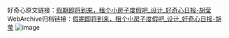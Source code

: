 好奇心原文链接：[假期即将到来，租个小房子度假吧_设计_好奇心日报-胡莹](https://www.qdaily.com/articles/4866.html)
WebArchive归档链接：[假期即将到来，租个小房子度假吧_设计_好奇心日报-胡莹](http://web.archive.org/web/20190623163256/https://www.qdaily.com/articles/4866.html)
![image](http://ww3.sinaimg.cn/large/007d5XDply1g3wgcmo3cfj30u09o17wh)
